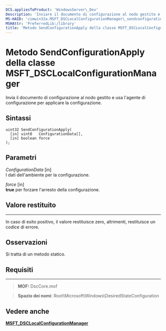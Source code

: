 ```yaml
---
DCS.appliesToProduct: 'WindowsServer\_Dev'
Description: 'Inviare il documento di configurazione al nodo gestito e usare l'agente di configurazione per applicare la configurazione.'
MS-HAID: 'cimwin32a.MSFT_DSCLocalConfigurationManager\_sendconfigurationapply'
MSHAttr: 'PreferredLib:/library'
title: 'Metodo SendConfigurationApply della classe MSFT_DSCLocalConfigurationManager'
---
```


# Metodo SendConfigurationApply della classe MSFT_DSCLocalConfigurationManager

Invia il documento di configurazione al nodo gestito e usa l'agente di configurazione per applicare la configurazione.

Sintassi
------

```mof
uint32 SendConfigurationApply(
  [in] uint8   ConfigurationData[],
  [in] boolean force
);
```

Parametri
----------

*ConfigurationData* \[in\]  
I dati dell'ambiente per la configurazione.

*force* \[in\]  
**true** per forzare l'arresto della configurazione.

## Valore restituito
------------

In caso di esito positivo, il valore restituisce zero, altrimenti, restituisce un codice di errore.

## Osservazioni

Si tratta di un metodo statico.

## Requisiti
------------
>**MOF:** DscCore.mof

>**Spazio dei nomi**: Root\Microsoft\Windows\DesiredStateConfiguration


## Vedere anche


[**MSFT_DSCLocalConfigurationManager**](msft-dsclocalconfigurationmanager.md)


 

 





<!--HONumber=Apr16_HO2-->


